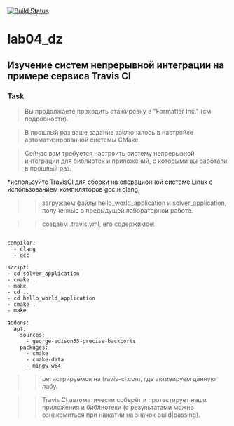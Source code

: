 [![Build Status](https://www.travis-ci.com/Solomatin-Sergey/lab04_dz.svg?branch=main)](https://www.travis-ci.com/Solomatin-Sergey/lab04_dz)
# lab04_dz
## Изучение систем непрерывной интеграции на примере сервиса Travis CI    
### Task 
> Вы продолжаете проходить стажировку в "Formatter Inc." (см подробности).

> В прошлый раз ваше задание заключалось в настройке автоматизированной системы CMake.

> Сейчас вам требуется настроить систему непрерывной интеграции для библиотек и приложений, с которыми вы работали в прошлый раз. 

*используйте TravisCI для сборки на операционной системе Linux с использованием компиляторов gcc и clang;

>> загружаем файлы hello_world_application и solver_application, полученные в предыдущей лабораторной работе.

>> создаём .travis.yml, его содержимое:

```language: cpp

compiler:
  - clang
  - gcc

script:
- cd solver_application
- cmake .
- make
- cd ..
- cd hello_world_application
- cmake .
- make

addons:
  apt:
    sources:
      - george-edison55-precise-backports
    packages:
      - cmake
      - cmake-data
      - mingw-w64
```      
>> регистрируемся на travis-ci.com, где активируем данную лабу.

>> Travis CI автоматически соберёт и протестирует наши приложения и библиотеки (с результатами можно ознакомиться при нажатии на значок build|passing).



